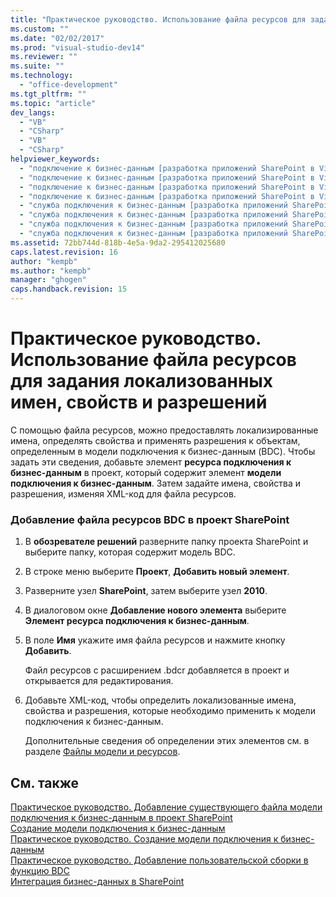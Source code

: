```yaml
---
title: "Практическое руководство. Использование файла ресурсов для задания локализованных имен, свойств и разрешений | Microsoft Docs"
ms.custom: ""
ms.date: "02/02/2017"
ms.prod: "visual-studio-dev14"
ms.reviewer: ""
ms.suite: ""
ms.technology: 
  - "office-development"
ms.tgt_pltfrm: ""
ms.topic: "article"
dev_langs: 
  - "VB"
  - "CSharp"
  - "VB"
  - "CSharp"
helpviewer_keywords: 
  - "подключение к бизнес-данным [разработка приложений SharePoint в Visual Studio], локализация строк"
  - "подключение к бизнес-данным [разработка приложений SharePoint в Visual Studio], свойства"
  - "подключение к бизнес-данным [разработка приложений SharePoint в Visual Studio], файл ресурсов"
  - "подключение к бизнес-данным [разработка приложений SharePoint в Visual Studio], строки ресурсов"
  - "служба подключения к бизнес-данным [разработка приложений SharePoint в Visual Studio], локализация строк"
  - "служба подключения к бизнес-данным [разработка приложений SharePoint в Visual Studio], свойства"
  - "служба подключения к бизнес-данным [разработка приложений SharePoint в Visual Studio], файл ресурсов"
  - "служба подключения к бизнес-данным [разработка приложений SharePoint в Visual Studio], строки ресурсов"
ms.assetid: 72bb744d-818b-4e5a-9da2-295412025680
caps.latest.revision: 16
author: "kempb"
ms.author: "kempb"
manager: "ghogen"
caps.handback.revision: 15
---
```

# Практическое руководство. Использование файла ресурсов для задания локализованных имен, свойств и разрешений
  С помощью файла ресурсов, можно предоставлять локализированные имена, определять свойства и применять разрешения к объектам, определенным в модели подключения к бизнес\-данным \(BDC\).  Чтобы задать эти сведения, добавьте элемент **ресурса подключения к бизнес\-данным** в проект, который содержит элемент **модели подключения к бизнес\-данным**.  Затем задайте имена, свойства и разрешения, изменяя XML\-код для файла ресурсов.  
  
### Добавление файла ресурсов BDC в проект SharePoint  
  
1.  В **обозревателе решений** разверните папку проекта SharePoint и выберите папку, которая содержит модель BDC.  
  
2.  В строке меню выберите **Проект**, **Добавить новый элемент**.  
  
3.  Разверните узел **SharePoint**, затем выберите узел **2010**.  
  
4.  В диалоговом окне **Добавление нового элемента** выберите **Элемент ресурса подключения к бизнес\-данным**.  
  
5.  В поле **Имя** укажите имя файла ресурсов и нажмите кнопку **Добавить**.  
  
     Файл ресурсов с расширением .bdcr добавляется в проект и открывается для редактирования.  
  
6.  Добавьте XML\-код, чтобы определить локализованные имена, свойства и разрешения, которые необходимо применить к модели подключения к бизнес\-данным.  
  
     Дополнительные сведения об определении этих элементов см. в разделе [Файлы модели и ресурсов](http://go.microsoft.com/fwlink/?LinkID=169283).  
  
## См. также  
 [Практическое руководство. Добавление существующего файла модели подключения к бизнес-данным в проект SharePoint](../sharepoint/how-to-add-an-existing-bdc-model-file-to-a-sharepoint-project.md)   
 [Создание модели подключения к бизнес-данным](../sharepoint/creating-a-business-data-connectivity-model.md)   
 [Практическое руководство. Создание модели подключения к бизнес-данным](../sharepoint/how-to-create-a-bdc-model.md)   
 [Практическое руководство. Добавление пользовательской сборки в функцию BDC](../sharepoint/how-to-include-a-custom-assembly-in-a-bdc-feature.md)   
 [Интеграция бизнес-данных в SharePoint](../sharepoint/integrating-business-data-into-sharepoint.md)  
  
  